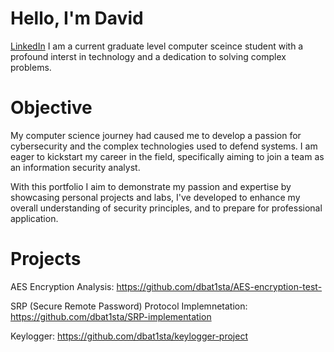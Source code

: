 # Hello, I'm David
[LinkedIn](https://www.linkedin.com/in/david-batista-071464192/)
I am a current graduate level computer sceince student with a profound interst in technology and a dedication to solving complex problems.

# Objective

My computer science journey had caused me to develop a passion for cybersecurity and the complex technologies used to defend systems. I am eager to kickstart my career in the field, specifically aiming to join a team as an information security analyst. 

With this portfolio I aim to demonstrate my passion and expertise by showcasing personal projects and labs, I've developed to enhance my overall understanding of security principles, and to prepare for professional application.


# Projects

AES Encryption Analysis: https://github.com/dbat1sta/AES-encryption-test-

SRP (Secure Remote Password) Protocol Implemnetation: https://github.com/dbat1sta/SRP-implementation

Keylogger: https://github.com/dbat1sta/keylogger-project
